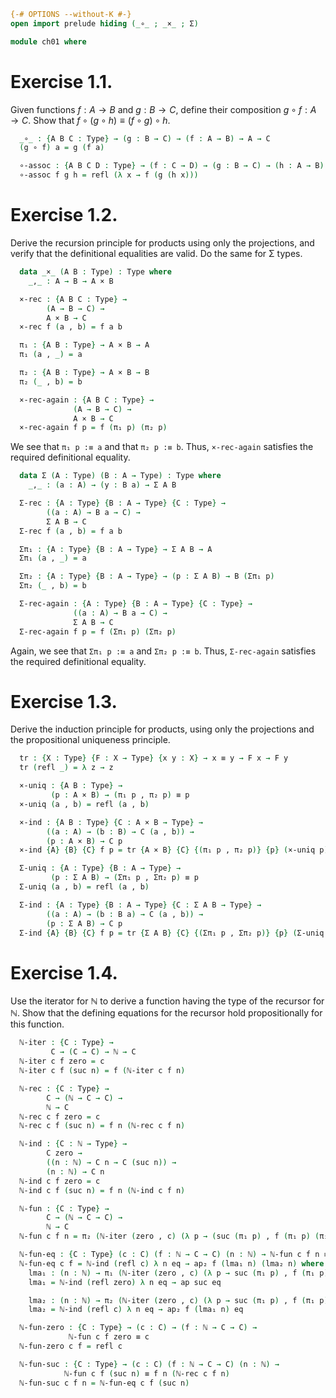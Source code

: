 ```agda
{-# OPTIONS --without-K #-}
open import prelude hiding (_∘_ ; _×_ ; Σ)

module ch01 where
```

# Exercise 1.1.

Given functions $f : A → B$ and $g : B → C$, define their composition $g ∘ f : A → C$. Show that $f ∘ (g ∘ h) ≡ (f ∘ g) ∘ h$.
```agda
  _∘_ : {A B C : Type} → (g : B → C) → (f : A → B) → A → C
  (g ∘ f) a = g (f a)

  ∘-assoc : {A B C D : Type} → (f : C → D) → (g : B → C) → (h : A → B) → f ∘ (g ∘ h) ≡ (f ∘ g) ∘ h
  ∘-assoc f g h = refl (λ x → f (g (h x)))
```

# Exercise 1.2.

Derive the recursion principle for products using only the projections, and verify that the definitional equalities are valid. Do the same for Σ types.

```agda
  data _×_ (A B : Type) : Type where
    _,_ : A → B → A × B

  ×-rec : {A B C : Type} →
        (A → B → C) →
        A × B → C
  ×-rec f (a , b) = f a b

  π₁ : {A B : Type} → A × B → A
  π₁ (a , _) = a

  π₂ : {A B : Type} → A × B → B
  π₂ (_ , b) = b

  ×-rec-again : {A B C : Type} →
              (A → B → C) →
              A × B → C
  ×-rec-again f p = f (π₁ p) (π₂ p)
```

We see that `π₁ p :≡ a` and that `π₂ p :≡ b`. Thus, `×-rec-again` satisfies the required definitional equality.

```agda
  data Σ (A : Type) (B : A → Type) : Type where
    _,_ : (a : A) → (y : B a) → Σ A B

  Σ-rec : {A : Type} {B : A → Type} {C : Type} →
        ((a : A) → B a → C) →
        Σ A B → C
  Σ-rec f (a , b) = f a b

  Σπ₁ : {A : Type} {B : A → Type} → Σ A B → A
  Σπ₁ (a , _) = a

  Σπ₂ : {A : Type} {B : A → Type} → (p : Σ A B) → B (Σπ₁ p)
  Σπ₂ (_ , b) = b

  Σ-rec-again : {A : Type} {B : A → Type} {C : Type} →
              ((a : A) → B a → C) →
              Σ A B → C
  Σ-rec-again f p = f (Σπ₁ p) (Σπ₂ p)
```

Again, we see that `Σπ₁ p :≡ a` and `Σπ₂ p :≡ b`. Thus, `Σ-rec-again` satisfies the required definitional equality.

# Exercise 1.3.

Derive the induction principle for products, using only the projections and the propositional uniqueness principle.

```agda
  tr : {X : Type} {F : X → Type} {x y : X} → x ≡ y → F x → F y
  tr (refl _) = λ z → z

  ×-uniq : {A B : Type} →
         (p : A × B) → (π₁ p , π₂ p) ≡ p
  ×-uniq (a , b) = refl (a , b)

  ×-ind : {A B : Type} {C : A × B → Type} →
        ((a : A) → (b : B) → C (a , b)) →
        (p : A × B) → C p
  ×-ind {A} {B} {C} f p = tr {A × B} {C} {(π₁ p , π₂ p)} {p} (×-uniq p) (f (π₁ p) (π₂ p))

  Σ-uniq : {A : Type} {B : A → Type} →
         (p : Σ A B) → (Σπ₁ p , Σπ₂ p) ≡ p
  Σ-uniq (a , b) = refl (a , b)

  Σ-ind : {A : Type} {B : A → Type} {C : Σ A B → Type} →
        ((a : A) → (b : B a) → C (a , b)) →
        (p : Σ A B) → C p
  Σ-ind {A} {B} {C} f p = tr {Σ A B} {C} {(Σπ₁ p , Σπ₂ p)} {p} (Σ-uniq p) (f (Σπ₁ p) (Σπ₂ p))
```

# Exercise 1.4.

Use the iterator for ℕ to derive a function having the type of the recursor for ℕ. Show that the defining equations for the recursor hold propositionally for this function.
```agda
  ℕ-iter : {C : Type} →
         C → (C → C) → ℕ → C
  ℕ-iter c f zero = c
  ℕ-iter c f (suc n) = f (ℕ-iter c f n)

  ℕ-rec : {C : Type} →
        C → (ℕ → C → C) →
        ℕ → C
  ℕ-rec c f zero = c
  ℕ-rec c f (suc n) = f n (ℕ-rec c f n)

  ℕ-ind : {C : ℕ → Type} →
        C zero →
        ((n : ℕ) → C n → C (suc n)) →
        (n : ℕ) → C n
  ℕ-ind c f zero = c
  ℕ-ind c f (suc n) = f n (ℕ-ind c f n)

  ℕ-fun : {C : Type} →
        C → (ℕ → C → C) →
        ℕ → C
  ℕ-fun c f n = π₂ (ℕ-iter (zero , c) (λ p → (suc (π₁ p) , f (π₁ p) (π₂ p))) n)

  ℕ-fun-eq : {C : Type} (c : C) (f : ℕ → C → C) (n : ℕ) → ℕ-fun c f n ≡ ℕ-rec c f n
  ℕ-fun-eq c f = ℕ-ind (refl c) λ n eq → ap₂ f (lma₁ n) (lma₂ n) where
    lma₁ : (n : ℕ) → π₁ (ℕ-iter (zero , c) (λ p → suc (π₁ p) , f (π₁ p) (π₂ p)) n) ≡ n
    lma₁ = ℕ-ind (refl zero) λ n eq → ap suc eq

    lma₂ : (n : ℕ) → π₂ (ℕ-iter (zero , c) (λ p → suc (π₁ p) , f (π₁ p) (π₂ p)) n) ≡ ℕ-rec c f n
    lma₂ = ℕ-ind (refl c) λ n eq → ap₂ f (lma₁ n) eq

  ℕ-fun-zero : {C : Type} → (c : C) → (f : ℕ → C → C) →
             ℕ-fun c f zero ≡ c
  ℕ-fun-zero c f = refl c

  ℕ-fun-suc : {C : Type} → (c : C) (f : ℕ → C → C) (n : ℕ) →
            ℕ-fun c f (suc n) ≡ f n (ℕ-rec c f n)
  ℕ-fun-suc c f n = ℕ-fun-eq c f (suc n)
```
